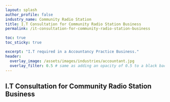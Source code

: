 ```yaml
---
layout: splash 
author_profile: false 
industry_name: Community Radio Station
title: I.T Consultation for Community Radio Station Business
permalink: /it-consultation-for-community-radio-station-business

toc: true
toc_sticky: true

excerpt: "I.T required in a Accountancy Practice Business."
header:
  overlay_image: /assets/images/industries/accountant.jpg
  overlay_filter: 0.5 # same as adding an opacity of 0.5 to a black background
---
```


## I.T Consultation for Community Radio Station Business